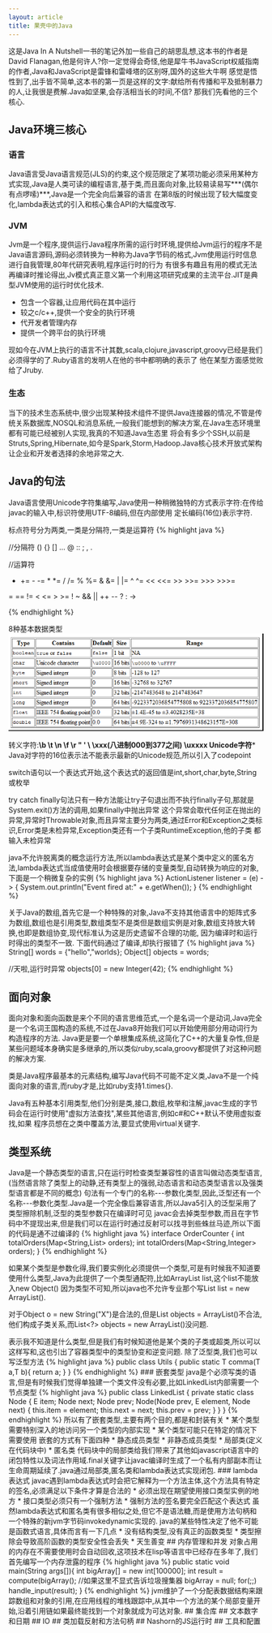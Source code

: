 ```yaml
---
layout: article
title: 果壳中的Java
---
```

这是Java In A Nutshell一书的笔记外加一些自己的胡思乱想,这本书的作者是David Flanagan,他是何许人?你一定觉得会奇怪,他是犀牛书JavaScript权威指南的作者,Java和JavaScript是雷锋和雷峰塔的区别呀,国外的这些大牛啊
感觉是悟性到了,出手皆不简单,这本书的第一页是这样的文字:献给所有传播和平及抵制暴力的人,让我很是费解.Java如坚果,会存活相当长的时间,不信? 那我们先看他的三个核心.

## Java环境三核心

### 语言
Java语言受Java语言规范(JLS)的约束,这个规范限定了某项功能必须采用某种方式实现,Java是人类可读的编程语言,基于类,而且面向对象,比较易读易写***(偶尔有点啰嗦)***,Java是一个完全向后兼容的语言
在第8版的时候出现了较大幅度变化,lambda表达式的引入和核心集合API的大幅度改写.

### JVM
Jvm是一个程序,提供运行Java程序所需的运行时环境,提供给Jvm运行的程序不是Java语言源码,源码必须转换为一种称为Java字节码的格式,Jvm使用运行时信息进行自我管理,80年代研究表明,程序运行时的行为
有很多有趣且有用的模式无法再编译时推论得出,Jv模式真正意义第一个利用这项研究成果的主流平台.JIT是典型JVM使用的运行时优化技术.

* 包含一个容器,让应用代码在其中运行
* 较之c/c++,提供一个安全的执行环境
* 代开发者管理内存
* 提供一个跨平台的执行环境

现如今在JVM上执行的语言不计其数,scala,clojure,javascript,groovy已经是我们必须得学的了.Ruby语言的发明人在他的书中都明确的表示了
他在某型方面感觉败给了Jruby.

### 生态
当下的技术生态系统中,很少出现某种技术组件不提供Java连接器的情况,不管是传统关系数据库,NOSQL和消息系统,一般我们能想到的解决方案,在Java生态环境里都有可能已经被别人实现,我真的不知道Java生态里
将会有多少个SSH,以前是Struts,Spring,Hibernate,如今是Spark,Storm,Hadoop.Java核心技术开放式架构让企业和开发者选择的余地非常之大.

## Java的句法
Java语言使用Unicode字符集编写,Java使用一种稍微独特的方式表示字符:在传给javac的输入中,标识符使用UTF-8编码,但在内部使用
定长编码(16位)表示字符.

标点符号分为两类,一类是分隔符,一类是运算符
{% highlight java %}

//分隔符
() {} [] ... @ :: ; , .

//运算符
+ += - -=  *  *=   /  /=  %  %=  & &=   |  |=  ^  ^= << <<=  >>  >>=  >>>  >>>=

= == != < <= > >= ! ~ && || ++ -- ? : ->

{% endhighlight %}

8种基本数据类型
![Java](/images/primitive_data_type.png)


转义字符:**\b \t \n \f \r \" \' \\ \xxx(八进制000到377之间) \uxxxx Unicode字符***
Java对字符的16位表示法不能表示最新的Unicode规范,所以引入了codepoint

switch语句以一个表达式开始,这个表达式的返回值是int,short,char,byte,String或枚举

try catch finally句法只有一种方法能让try子句退出而不执行finally子句,那就是System.exit()方法的调用,如果finally中抛出异常
这个异常会取代任何正在抛出的异常,异常时Throwable对象,而且异常主要分为两类,通过Error和Exception之类标识,Error类是未检异常,Exception类还有一个子类RuntimeException,他的子类
都输入未检异常

java不允许脱离类的概念运行方法,所以lambda表达式是某个类中定义的匿名方法,lambda表达式当成值使用时会根据要存储的变量类型,自动转换为响应的对象,下面是一个稍微复杂的实例
{% highlight java %}
ActionListener listener = (e) -> {
    System.out.println("Event fired at:" + e.getWhen());
}
{% endhighlight %}


关于Java的数组,首先它是一个种特殊的对象,Java不支持其他语言中的矩阵式多为数组,数组也是引用类型,数组类型不是类但是数组实例是对象,数组支持放大转换,也即是数组协变,现代标准认为这是历史遗留不合理的功能,
因为编译时和运行时得出的类型不一致.
下面代码通过了编译,却执行报错了
{% highlight java %}
String[] words = {"hello","worlds};
Object[] objects = words;

//天啦,运行时异常
objects[0] = new Integer(42);
{% endhighlight %}



## 面向对象
面向对象和面向函数是来个不同的语言思维范式,一个是名词一个是动词,Java完全是一个名词王国构造的系统,不过在Java8开始我们可以开始使用部分用动词行为构造程序的方法.
Java更是要一个单根集成系统,这简化了C++的大量复杂性,但是某些问题域本身确实是多继承的,所以类似ruby,scala,groovy都提供了对这种问题的解决方案.

类是Java程序最基本的元素结构,编写Java代码不可能不定义类,Java不是一个纯面向对象的语言,而ruby才是,比如ruby支持1.times{}.

Java有五种基本引用类型,他们分别是类,接口,数组,枚举和注解,javac生成的字节码会在运行时使用"虚拟方法查找",某些其他语言,例如c#和C++默认不使用虚拟查找,如果
程序员想在之类中覆盖方法,要显式使用virtual关键字.


## 类型系统
Java是一个静态类型的语言,只在运行时检查类型兼容性的语言叫做动态类型语言,(当然语言除了类型上的动静,还有类型上的强弱,动态语言和动态类型语言以及强类型语言都是不同的概念)
<T>句法有一个专门的名称---参数化类型,因此,泛型还有一个名称---参数化类型.Java是一个完全像后兼容语言,所以Java5引入的泛型采用了类型擦除机制,泛型的类型参数只在编译时可见
javac会去掉类型参数,而且在字节码中不提现出来,但是我们可以在运行时通过反射可以找寻到些蛛丝马迹,所以下面的代码是通不过编译的
{% highlight java %}
interface OrderCounter {
    int totalOrders(Map<String,List<String>> orders);
    int totalOrders(Map<String,Integer> orders);
}
{% endhighlight %}

如果某个类型是参数化得,我们要实例化必须提供一个类型,可是有时候我不知道要使用什么类型,Java为此提供了一个<?>类型通配符,比如ArrayList<?> list,这个list不能放入new Object()
因为类型不可知,所以java也不允许专业那个写List<?> list = new ArrayList<?>().

对于Object o = new String("X")是合法的,但是List<Object> objects = ArrayList<String>()不合法,他们构成子类关系,而List<?> objects = new ArrayList<String>()没问题.

<?>表示我不知道是什么类型,但是我们有时候知道他是某个类的子类或超类,所以可以这样写<? extends>和<? super>,这也引出了容器类型中的类型协变和逆变问题.

除了泛型类,我们也可以写泛型方法
{% highlight java %}
public class Utils {
    public static <T> T comma(T a,T b){
        return a;
    }
}
{% endhighlight %}


### 嵌套类型
java是个必须写类的语言,但是有时候我们觉得单独建一个类文件没有必要,比如LinkedList内部需要一个节点类型
{% highlight java %}
public class LinkedList<E> {
    private static class Node<E> {
            E item;
            Node<E> next;
            Node<E> prev;

            Node(Node<E> prev, E element, Node<E> next) {
                this.item = element;
                this.next = next;
                this.prev = prev;
            }
    }
}
{% endhighlight %}

所以有了嵌套类型,主要有两个目的,都是和封装有关

* 某个类型需要特别深入的地访问另一个类型的内部实现
* 某个类型可能只在特定的情况下需要使用



嵌套的方式有下面四种

* 静态成员类型
* 非静态成员类型
* 局部类(定义在代码块中)
* 匿名类

代码块中的局部类给我们带来了其他如javascript语言中的闭包特性以及词法作用域.final关键字让javac编译时生成了一个私有内部副本而让生命周期延续了.java通过局部类,匿名类和lambda表达式实现闭包.


### lambda表达式
javac遇到lambda表达式时会把它解释为一个方法主体,这个方法具有特定的签名,必须满足以下条件才算是合法的

* 必须出现在期望使用接口类型实例的地方
* 接口类型必须只有一个强制方法
* 强制方法的签名要完全匹配这个表达式

虽然lambda表达式和匿名类有很多相似之处,但它不是语法糖,而是使用方法句柄和一个特殊的新jvm字节码invokedynamic实现的.

java的某些特性决定了他不可能是函数式语言,具体而言有一下几点

* 没有结构类型,没有真正的函数类型
* 类型擦除会导致高阶函数的类型安全性会丢失
* 天生善变

## 内存管理和并发
对象占用的内存在不需要使用时会自动回收,这项技术在lisp等语言中已经存在多年了,我们首先编写一个内存泄露的程序
{% highlight java %}
public static void main(String args[]){
     int bigArray[] = new int[100000];
     int result = compute(bigArray();
     //如果这里不显式告诉垃圾搜集器
     bigArray = null;
     for(;;) handle_input(result);
}
{% endhighlight %}

jvm维护了一个分配表数据结构来跟踪数组和对象的引用,在应用线程的堆栈跟踪中,从其中一个方法的某个局部变量开始,沿着引用链如果最终能找到一个对象就成为可达对象.


## 集合库


## 文本数字和日期


## IO

## 类加载反射和方法句柄


## Nashorn的JS运行时


## 工具和配置